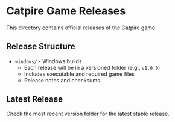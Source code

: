 # Catpire Game Releases

This directory contains official releases of the Catpire game.

## Release Structure
- `windows/` - Windows builds
  - Each release will be in a versioned folder (e.g., `v1.0.0`)
  - Includes executable and required game files
  - Release notes and checksums

## Latest Release
Check the most recent version folder for the latest stable release.
